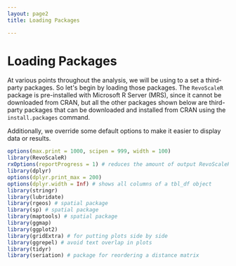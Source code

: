 ```yaml
---
layout: page2
title: Loading Packages

---
```

# Loading Packages

At various points throughout the analysis, we will be using to a set a third-party packages. So let's begin by loading those packages. The `RevoScaleR` package is pre-installed with Microsoft R Server (MRS), since it cannot be downloaded from CRAN, but all the other packages shown below are third-party packages that can be downloaded and installed from CRAN using the `install.packages` command.

Additionally, we override some default options to make it easier to display data or results.

```R
options(max.print = 1000, scipen = 999, width = 100)
library(RevoScaleR)
rxOptions(reportProgress = 1) # reduces the amount of output RevoScaleR produces
library(dplyr)
options(dplyr.print_max = 200)
options(dplyr.width = Inf) # shows all columns of a tbl_df object
library(stringr)
library(lubridate)
library(rgeos) # spatial package
library(sp) # spatial package
library(maptools) # spatial package
library(ggmap)
library(ggplot2)
library(gridExtra) # for putting plots side by side
library(ggrepel) # avoid text overlap in plots
library(tidyr)
library(seriation) # package for reordering a distance matrix
```